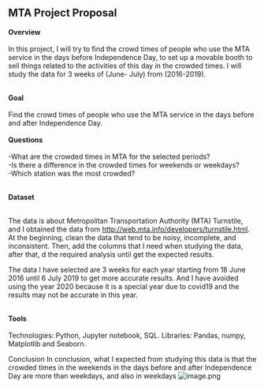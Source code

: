## MTA Project Proposal 
**Overview** <br/><br/>
In this project, I will try to find the crowd times of people who use the MTA service in the days before Independence Day, to set up a movable booth to sell things related to the activities of this day in the crowded times. I will study the data for 3 weeks of (June- July) from (2016-2019). <br/><br/>

**Goal** <br/><br/>
Find the crowd times of people who use the MTA service in the days before and after Independence Day. <br/><br/>
**Questions** <br/><br/>
-What are the crowded times in MTA for the selected periods? <br/>
-Is there a difference in the crowded times for weekends or weekdays? <br/>
-Which station was the most crowded? <br/><br/>

**Dataset** <br/><br/>

The data is about Metropolitan Transportation Authority (MTA) Turnstile, and I obtained the data from http://web.mta.info/developers/turnstile.html. At the beginning, clean the data that tend to be noisy, incomplete, and inconsistent. Then, add the columns that I need when studying the data, after that, d the required analysis until get the expected results.

The data I have selected are 3 weeks for each year starting from 18 June 2016 until 6 July 2019 to get more accurate results. And I have avoided using the year 2020 because it is a special year due to covid19 and the results may not be accurate in this year. <br/><br/>

**Tools** <br/><br/>
Technologies: Python, Jupyter notebook, SQL.
Libraries: Pandas, numpy, Matplotlib and Seaborn. 

Conclusion
In conclusion, what I expected from studying this data is that the crowded times in the weekends in the days before and after Independence Day are more than weekdays, and also in weekdays
![image.png](attachment:image.png)



```python

```
